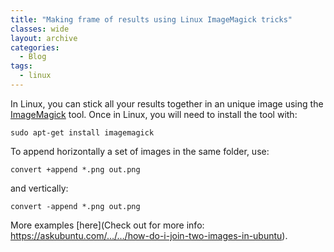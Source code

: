 ```yaml
---
title: "Making frame of results using Linux ImageMagick tricks"
classes: wide
layout: archive
categories:
  - Blog
tags:
  - linux  
---
```

In Linux, you can stick all your results together in an unique image using the [ImageMagick](https://www.imagemagick.org/) tool. Once in Linux, you will need to install the tool with:

`sudo apt-get install imagemagick`

To append horizontally a set of images in the same folder, use:

`convert +append *.png out.png`

and vertically:

`convert -append *.png out.png`

More examples [here](Check out for more info: https://askubuntu.com/…/…/how-do-i-join-two-images-in-ubuntu).